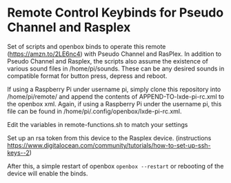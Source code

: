 # Remote Control Keybinds for Pseudo Channel and Rasplex
Set of scripts and openbox binds to operate this remote (https://amzn.to/2LE6nc4) with Pseudo Channel and RasPlex. In addition to Pseudo Channel and Rasplex, the scripts also assume the existence of various sound files in /home/pi/sounds. These can be any desired sounds in compatible format for button press, depress and reboot.

If using a Raspberry Pi under username pi, simply clone this repository into /home/pi/remote/ and append the contents of APPEND-TO-lxde-pi-rc.xml to the openbox xml. Again, if using a Raspberry Pi under the username pi, this file can be found in /home/pi/.config/openbox/lxde-pi-rc.xml.

Edit the variables in remote-functions.sh to match your settings

Set up an rsa token from this device to the Rasplex device. (instructions https://www.digitalocean.com/community/tutorials/how-to-set-up-ssh-keys--2)

After this, a simple restart of openbox `openbox --restart` or rebooting of the device will enable the binds. 
